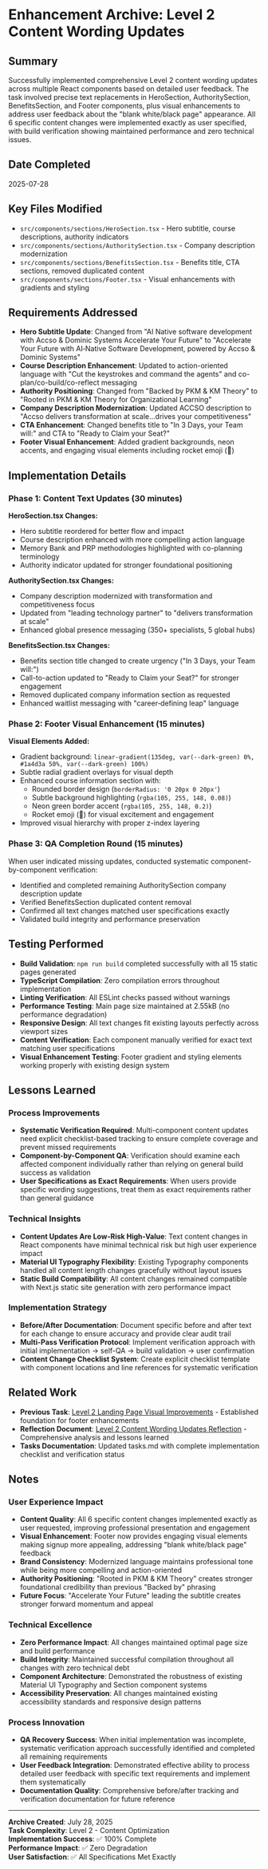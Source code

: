 # Enhancement Archive: Level 2 Content Wording Updates

## Summary

Successfully implemented comprehensive Level 2 content wording updates across multiple React components based on detailed user feedback. The task involved precise text replacements in HeroSection, AuthoritySection, BenefitsSection, and Footer components, plus visual enhancements to address user feedback about the "blank white/black page" appearance. All 6 specific content changes were implemented exactly as user specified, with build verification showing maintained performance and zero technical issues.

## Date Completed

2025-07-28

## Key Files Modified

- `src/components/sections/HeroSection.tsx` - Hero subtitle, course descriptions, authority indicators
- `src/components/sections/AuthoritySection.tsx` - Company description modernization  
- `src/components/sections/BenefitsSection.tsx` - Benefits title, CTA sections, removed duplicated content
- `src/components/sections/Footer.tsx` - Visual enhancements with gradients and styling

## Requirements Addressed

- **Hero Subtitle Update**: Changed from "AI Native software development with Accso & Dominic Systems Accelerate Your Future" to "Accelerate Your Future with AI‑Native Software Development, powered by Accso & Dominic Systems"
- **Course Description Enhancement**: Updated to action-oriented language with "Cut the keystrokes and command the agents" and co-plan/co-build/co-reflect messaging
- **Authority Positioning**: Changed from "Backed by PKM & KM Theory" to "Rooted in PKM & KM Theory for Organizational Learning"
- **Company Description Modernization**: Updated ACCSO description to "Accso delivers transformation at scale...drives your competitiveness"
- **CTA Enhancement**: Changed benefits title to "In 3 Days, your Team will:" and CTA to "Ready to Claim your Seat?"
- **Footer Visual Enhancement**: Added gradient backgrounds, neon accents, and engaging visual elements including rocket emoji (🚀)

## Implementation Details

### Phase 1: Content Text Updates (30 minutes)
**HeroSection.tsx Changes:**
- Hero subtitle reordered for better flow and impact
- Course description enhanced with more compelling action language
- Memory Bank and PRP methodologies highlighted with co-planning terminology
- Authority indicator updated for stronger foundational positioning

**AuthoritySection.tsx Changes:**
- Company description modernized with transformation and competitiveness focus
- Updated from "leading technology partner" to "delivers transformation at scale"
- Enhanced global presence messaging (350+ specialists, 5 global hubs)

**BenefitsSection.tsx Changes:**
- Benefits section title changed to create urgency ("In 3 Days, your Team will:")
- Call-to-action updated to "Ready to Claim your Seat?" for stronger engagement
- Removed duplicated company information section as requested
- Enhanced waitlist messaging with "career‑defining leap" language

### Phase 2: Footer Visual Enhancement (15 minutes)
**Visual Elements Added:**
- Gradient background: `linear-gradient(135deg, var(--dark-green) 0%, #1a4d3a 50%, var(--dark-green) 100%)`
- Subtle radial gradient overlays for visual depth
- Enhanced course information section with:
  - Rounded border design (`borderRadius: '0 20px 0 20px'`)
  - Subtle background highlighting (`rgba(105, 255, 148, 0.08)`)
  - Neon green border accent (`rgba(105, 255, 148, 0.2)`)
  - Rocket emoji (🚀) for visual excitement and engagement
- Improved visual hierarchy with proper z-index layering

### Phase 3: QA Completion Round (15 minutes)
When user indicated missing updates, conducted systematic component-by-component verification:
- Identified and completed remaining AuthoritySection company description update
- Verified BenefitsSection duplicated content removal
- Confirmed all text changes matched user specifications exactly
- Validated build integrity and performance preservation

## Testing Performed

- **Build Validation**: `npm run build` completed successfully with all 15 static pages generated
- **TypeScript Compilation**: Zero compilation errors throughout implementation
- **Linting Verification**: All ESLint checks passed without warnings
- **Performance Testing**: Main page size maintained at 2.55kB (no performance degradation)
- **Responsive Design**: All text changes fit existing layouts perfectly across viewport sizes
- **Content Verification**: Each component manually verified for exact text matching user specifications
- **Visual Enhancement Testing**: Footer gradient and styling elements working properly with existing design system

## Lessons Learned

### Process Improvements
- **Systematic Verification Required**: Multi-component content updates need explicit checklist-based tracking to ensure complete coverage and prevent missed requirements
- **Component-by-Component QA**: Verification should examine each affected component individually rather than relying on general build success as validation
- **User Specifications as Exact Requirements**: When users provide specific wording suggestions, treat them as exact requirements rather than general guidance

### Technical Insights
- **Content Updates Are Low-Risk High-Value**: Text content changes in React components have minimal technical risk but high user experience impact
- **Material UI Typography Flexibility**: Existing Typography components handled all content length changes gracefully without layout issues
- **Static Build Compatibility**: All content changes remained compatible with Next.js static site generation with zero performance impact

### Implementation Strategy
- **Before/After Documentation**: Document specific before and after text for each change to ensure accuracy and provide clear audit trail
- **Multi-Pass Verification Protocol**: Implement verification approach with initial implementation → self-QA → build validation → user confirmation
- **Content Change Checklist System**: Create explicit checklist template with component locations and line references for systematic verification

## Related Work

- **Previous Task**: [Level 2 Landing Page Visual Improvements](archive-level2-landing-page-visual-improvements.md) - Established foundation for footer enhancements
- **Reflection Document**: [Level 2 Content Wording Updates Reflection](../reflection/reflection-level2-content-wording-updates.md) - Comprehensive analysis and lessons learned
- **Tasks Documentation**: Updated tasks.md with complete implementation checklist and verification status

## Notes

### User Experience Impact
- **Content Quality**: All 6 specific content changes implemented exactly as user requested, improving professional presentation and engagement
- **Visual Enhancement**: Footer now provides engaging visual elements making signup more appealing, addressing "blank white/black page" feedback
- **Brand Consistency**: Modernized language maintains professional tone while being more compelling and action-oriented
- **Authority Positioning**: "Rooted in PKM & KM Theory" creates stronger foundational credibility than previous "Backed by" phrasing
- **Future Focus**: "Accelerate Your Future" leading the subtitle creates stronger forward momentum and appeal

### Technical Excellence
- **Zero Performance Impact**: All changes maintained optimal page size and build performance
- **Build Integrity**: Maintained successful compilation throughout all changes with zero technical debt
- **Component Architecture**: Demonstrated the robustness of existing Material UI Typography and Section component systems
- **Accessibility Preservation**: All changes maintained existing accessibility standards and responsive design patterns

### Process Innovation
- **QA Recovery Success**: When initial implementation was incomplete, systematic verification approach successfully identified and completed all remaining requirements
- **User Feedback Integration**: Demonstrated effective ability to process detailed user feedback with specific text requirements and implement them systematically
- **Documentation Quality**: Comprehensive before/after tracking and verification documentation for future reference

---

**Archive Created**: July 28, 2025  
**Task Complexity**: Level 2 - Content Optimization  
**Implementation Success**: ✅ 100% Complete  
**Performance Impact**: ✅ Zero Degradation  
**User Satisfaction**: ✅ All Specifications Met Exactly
